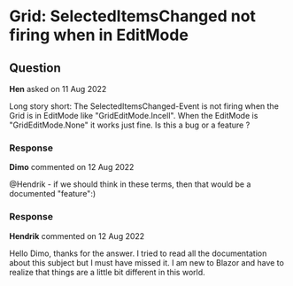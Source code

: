 # Grid: SelectedItemsChanged not firing when in EditMode

## Question

**Hen** asked on 11 Aug 2022

Long story short: The SelectedItemsChanged-Event is not firing when the Grid is in EditMode like "GridEditMode.Incell". When the EditMode is "GridEditMode.None" it works just fine. Is this a bug or a feature ?

### Response

**Dimo** commented on 12 Aug 2022

@Hendrik - if we should think in these terms, then that would be a documented "feature":)

### Response

**Hendrik** commented on 12 Aug 2022

Hello Dimo, thanks for the answer. I tried to read all the documentation about this subject but I must have missed it. I am new to Blazor and have to realize that things are a little bit different in this world.

